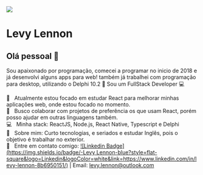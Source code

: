<img width="auto" src="https://github.com/tgmarinho/tgmarinho/blob/master/banner.png">


# Levy Lennon

## Olá pessoal 👋
Sou apaixonado por programação, comecei a programar no inicio de 2018 e já desenvolvi alguns apps para web! também já trabalhei com programação para desktop, utilizando o Delphi 10.2 :older_man:
Sou um FullStack Developer :computer:

 :notebook:  &nbsp; Atualmente estou focado em estudar React para melhorar minhas aplicações web, onde estou focado no momento.
 <br/> :purple_heart: &nbsp; Busco colaborar com projetos de preferência os que usam React, porém posso ajudar em outras linguagens também.
 <br/> :computer: &nbsp; Minha stack: ReactJS, Node.js, React Native, Typescript e Delphi
 <br/> 💬  &nbsp; Sobre mim: Curto tecnologias, e seriados e estudar Inglês, pois o objetivo é trabalhar no exterior.
 <br/> :email: &nbsp; Entre em contato comigo: [![Linkedin Badge](https://img.shields.io/badge/-Levy Lennon-blue?style=flat-square&logo=Linkedin&logoColor=white&link=https://www.linkedin.com/in/levy-lennon-8b6950151/)](https://www.linkedin.com/in/levy-lennon-8b6950151/) 
| 
Email: levy.lennon@outlook.com
